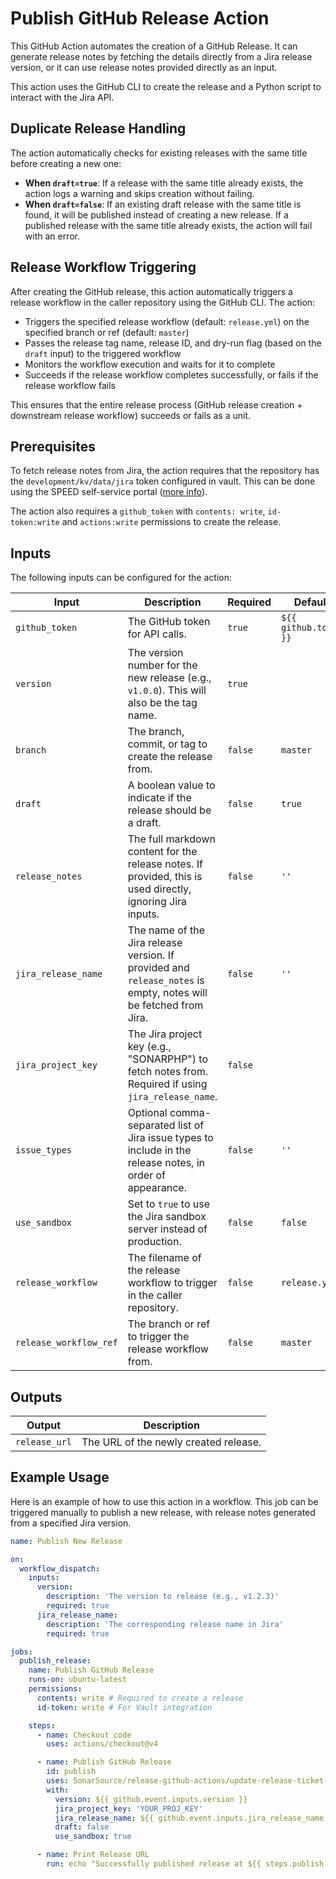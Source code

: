 # Publish GitHub Release Action

This GitHub Action automates the creation of a GitHub Release. It can generate release notes by fetching the details
directly from a Jira release version, or it can use release notes provided directly as an input.

This action uses the GitHub CLI to create the release and a Python script to interact with the Jira API.

## Duplicate Release Handling

The action automatically checks for existing releases with the same title before creating a new one:

- **When `draft=true`**: If a release with the same title already exists, the action logs a warning and skips creation without failing.
- **When `draft=false`**: If an existing draft release with the same title is found, it will be published instead of creating a new release. If a published release with the same title already exists, the action will fail with an error.

## Release Workflow Triggering

After creating the GitHub release, this action automatically triggers a release workflow in the caller repository using the GitHub CLI. The action:

- Triggers the specified release workflow (default: `release.yml`) on the specified branch or ref (default: `master`)
- Passes the release tag name, release ID, and dry-run flag (based on the `draft` input) to the triggered workflow
- Monitors the workflow execution and waits for it to complete
- Succeeds if the release workflow completes successfully, or fails if the release workflow fails

This ensures that the entire release process (GitHub release creation + downstream release workflow) succeeds or fails as a unit.

## Prerequisites

To fetch release notes from Jira, the action requires that the repository has the `development/kv/data/jira` token
configured in vault.
This can be done using the SPEED self-service
portal ([more info](https://xtranet-sonarsource.atlassian.net/wiki/spaces/Platform/pages/3553787989/Manage+Vault+Policy+-+SPEED)).

The action also requires a `github_token` with `contents: write`, `id-token:write` and `actions:write` permissions to create the release. 

## Inputs

The following inputs can be configured for the action:

| Input                  | Description                                                                                                      | Required | Default               |
|------------------------|------------------------------------------------------------------------------------------------------------------|----------|-----------------------|
| `github_token`         | The GitHub token for API calls.                                                                                  | `true`   | `${{ github.token }}` |
| `version`              | The version number for the new release (e.g., `v1.0.0`). This will also be the tag name.                         | `true`   |                       |
| `branch`               | The branch, commit, or tag to create the release from.                                                           | `false`  | `master`              |
| `draft`                | A boolean value to indicate if the release should be a draft.                                                    | `false`  | `true`                |
| `release_notes`        | The full markdown content for the release notes. If provided, this is used directly, ignoring Jira inputs.       | `false`  | `''`                  |
| `jira_release_name`    | The name of the Jira release version. If provided and `release_notes` is empty, notes will be fetched from Jira. | `false`  | `''`                  |
| `jira_project_key`     | The Jira project key (e.g., "SONARPHP") to fetch notes from. Required if using `jira_release_name`.              | `false`  |                       |
| `issue_types`          | Optional comma-separated list of Jira issue types to include in the release notes, in order of appearance.       | `false`  | `''`                  |
| `use_sandbox`          | Set to `true` to use the Jira sandbox server instead of production.                                              | `false`  | `false`               |
| `release_workflow`     | The filename of the release workflow to trigger in the caller repository.                                        | `false`  | `release.yml`         |
| `release_workflow_ref` | The branch or ref to trigger the release workflow from.                                                          | `false`  | `master`              |

## Outputs

| Output        | Description                           |
|---------------|---------------------------------------|
| `release_url` | The URL of the newly created release. |

## Example Usage

Here is an example of how to use this action in a workflow. This job can be triggered manually to publish a new release,
with release notes generated from a specified Jira version.

```yaml
name: Publish New Release

on:
  workflow_dispatch:
    inputs:
      version:
        description: 'The version to release (e.g., v1.2.3)'
        required: true
      jira_release_name:
        description: 'The corresponding release name in Jira'
        required: true

jobs:
  publish_release:
    name: Publish GitHub Release
    runs-on: ubuntu-latest
    permissions:
      contents: write # Required to create a release
      id-token: write # For Vault integration

    steps:
      - name: Checkout code
        uses: actions/checkout@v4

      - name: Publish GitHub Release
        id: publish
        uses: SonarSource/release-github-actions/update-release-ticket-status@master
        with:
          version: ${{ github.event.inputs.version }}
          jira_project_key: 'YOUR_PROJ_KEY'
          jira_release_name: ${{ github.event.inputs.jira_release_name }}
          draft: false
          use_sandbox: true

      - name: Print Release URL
        run: echo "Successfully published release at ${{ steps.publish.outputs.release_url }}"
```

